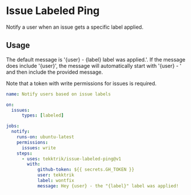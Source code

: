 # Issue Labeled Ping

Notify a user when an issue gets a specific label applied.

## Usage

The default message is '{user} - {label} label was applied.'.  If the
message does include '{user}', the message will automatically start
with '{user} - ' and then include the provided message.

Note that a token with write permissions for issues is required.

```yaml
name: Notify users based on issue labels

on:
  issues:
      types: [labeled]

jobs:
  notify:
    runs-on: ubuntu-latest
    permissions:
      issues: write
    steps:
      - uses: tekktrik/issue-labeled-ping@v1
        with:
            github-token: ${{ secrets.GH_TOKEN }}
            user: tekktrik
            label: wontfix
            message: Hey {user} - the "{label}" label was applied!
```
